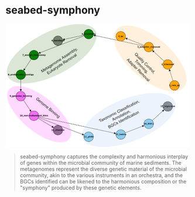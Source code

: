# seabed-symphony

![](https://github.com/felipevzps/seabed-symphony/blob/main/playground/workflow.PNG)

>seabed-symphony captures the complexity and harmonious interplay of genes within the microbial community of marine sediments. The metagenomes represent the diverse genetic material of the microbial community, akin to the various instruments in an orchestra, and the BGCs identified can be likened to the harmonious composition or the "symphony" produced by these genetic elements. 
